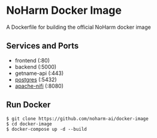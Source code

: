 # NoHarm Docker Image
A Dockerfile for building the official NoHarm docker image

## Services and Ports
 - frontend (:80)
 - backend (:5000)
 - getname-api (:443)
 - [postgres](https://hub.docker.com/_/postgres) (:5432)
 - [apache-nifi](https://github.com/noharm-ai/nifi-docker) (:8080)

## Run Docker

```
$ git clone https://github.com/noharm-ai/docker-image
$ cd docker-image
$ docker-compose up -d --build
```
